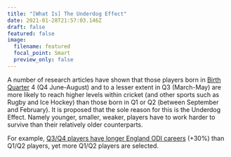 ```yaml
---
title: "[What Is] The Underdog Effect"
date: 2021-01-28T21:57:03.146Z
draft: false
featured: false
image:
  filename: featured
  focal_point: Smart
  preview_only: false
---
```

A number of research articles have shown that those players born in [Birth Quarter](https://onemoresummer.co.uk/post/what-is-birth-quarter/) 4 (Q4 June-August) and to a lesser extent in Q3 (March-May) are more likely to reach higher levels within cricket (and other sports such as Rugby and Ice Hockey) than those born in Q1 or Q2 (between September and February). It is proposed that the sole reason for this is the Underdog Effect. Namely younger, smaller, weaker, players have to work harder to survive than their relatively older counterparts.

For example, [Q3/Q4 players have longer England ODI careers](https://onemoresummer.co.uk/post/but-weve-just-won-a-world-cup/) (+30%) than Q1/Q2 players, yet more Q1/Q2  players are selected.